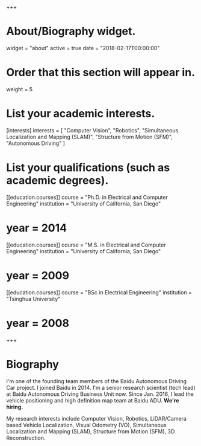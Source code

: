 +++
# About/Biography widget.
widget = "about"
active = true
date = "2018-02-17T00:00:00"

# Order that this section will appear in.
weight = 5

# List your academic interests.
[interests]
  interests = [
    "Computer Vision",
    "Robotics",
    "Simultaneous Localization and Mapping (SLAM)",
    "Structure from Motion (SFM)",
    "Autonomous Driving"
  ]

# List your qualifications (such as academic degrees).
[[education.courses]]
  course = "Ph.D. in Electrical and Computer Engineering"
  institution = "University of California, San Diego"
#  year = 2014

[[education.courses]]
  course = "M.S. in Electrical and Computer Engineering"
  institution = "University of California, San Diego"
#  year = 2009

[[education.courses]]
  course = "BSc in Electrical Engineering"
  institution = "Tsinghua University"
#  year = 2008
 
+++

# Biography

I'm one of the founding team members of the Baidu Autonomous Driving Car project. I joined Baidu in 2014. I'm a senior research scientist (tech lead) at Baidu Autonomous Driving Business Unit now. Since Jan. 2016, I lead the vehicle positioning and high definition map team at Baidu ADU. **We're hiring.**

My research interests include Computer Vision, Robotics, LiDAR/Camera based Vehicle Localization, Visual Odometry (VO), Simultaneous Localization and Mapping (SLAM), Structure from Motion (SFM), 3D Reconstruction.
